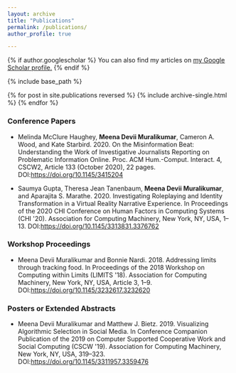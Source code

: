 ```yaml
---
layout: archive
title: "Publications"
permalink: /publications/
author_profile: true

---
```


{% if author.googlescholar %}
  You can also find my articles on <u><a href="{{author.googlescholar}}">my Google Scholar profile</a>.</u>
{% endif %}

{% include base_path %}

{% for post in site.publications reversed %}
  {% include archive-single.html %}
{% endfor %}

### Conference Papers

  * Melinda McClure Haughey, **Meena Devii Muralikumar**, Cameron A. Wood, and Kate Starbird. 2020. On the Misinformation Beat: Understanding the Work of Investigative Journalists Reporting on Problematic Information Online. Proc. ACM Hum.-Comput. Interact. 4, CSCW2, Article 133 (October 2020), 22 pages. DOI:https://doi.org/10.1145/3415204

  * Saumya Gupta, Theresa Jean Tanenbaum, **Meena Devii Muralikumar**, and Aparajita S. Marathe. 2020. Investigating Roleplaying and Identity Transformation in a Virtual Reality Narrative Experience. In Proceedings of the 2020 CHI Conference on Human Factors in Computing Systems (CHI '20). Association for Computing Machinery, New York, NY, USA, 1–13. DOI:https://doi.org/10.1145/3313831.3376762


### Workshop Proceedings
  
  * Meena Devii Muralikumar and Bonnie Nardi. 2018. Addressing limits through tracking food. In Proceedings of the 2018 Workshop on Computing within Limits (LIMITS '18). Association for Computing Machinery, New York, NY, USA, Article 3, 1–9. DOI:https://doi.org/10.1145/3232617.3232620


### Posters or Extended Abstracts

  * Meena Devii Muralikumar and Matthew J. Bietz. 2019. Visualizing Algorithmic Selection in Social Media. In Conference Companion Publication of the 2019 on Computer Supported Cooperative Work and Social Computing (CSCW '19). Association for Computing Machinery, New York, NY, USA, 319–323. DOI:https://doi.org/10.1145/3311957.3359476

